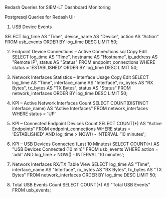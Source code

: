 Redash Queries for SIEM-LT Dashboard Monitoring


Postgresql Queries for Redash UI-

1. USB Device Events 

SELECT
  log_time AS "Time",
  device_name AS "Device",
  action AS "Action"
FROM usb_events
ORDER BY log_time DESC
LIMIT 50;


2. Endpoint Device Connections – Active Connections
sql
Copy
Edit
SELECT
  log_time AS "Time",
  hostname AS "Hostname",
  ip_address AS "Remote IP",
  status AS "Status"
FROM endpoint_connections
WHERE status = 'ESTABLISHED'
ORDER BY log_time DESC
LIMIT 50;


3. Network Interfaces Statistics – Interface Usage
Copy
Edit
SELECT
  log_time AS "Time",
  interface_name AS "Interface",
  rx_bytes AS "RX Bytes",
  tx_bytes AS "TX Bytes",
  status AS "Status"
FROM network_interfaces
ORDER BY log_time DESC
LIMIT 50;


4. KPI – Active Network Interfaces Count
SELECT COUNT(DISTINCT interface_name) AS "Active Interfaces"
FROM network_interfaces
WHERE status = 'UP'


5. KPI – Connected Endpoint Devices Count
SELECT COUNT(*) AS "Active Endpoints"
FROM endpoint_connections
WHERE status = 'ESTABLISHED'
AND log_time > NOW() - INTERVAL '10 minutes';


6. KPI – USB Devices Connected (Last 10 Minutes)
SELECT COUNT(*) AS "USB Devices Connected (10 min)"
FROM usb_events
WHERE action = 'add'
AND log_time > NOW() - INTERVAL '10 minutes';


7. Network Interfaces RX/TX Table View
SELECT
  log_time AS "Time",
  interface_name AS "Interface",
  rx_bytes AS "RX Bytes",
  tx_bytes AS "TX Bytes"
FROM network_interfaces
ORDER BY log_time DESC
LIMIT 50;


8. Total USB Events Count
SELECT COUNT(*) AS "Total USB Events" FROM usb_events;



